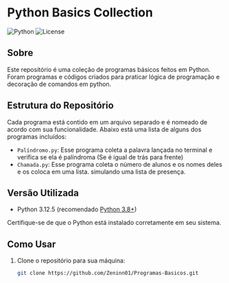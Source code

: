 # Python Basics Collection

![Python](https://img.shields.io/badge/Python-3.12.5-blue.svg)
![License](https://img.shields.io/badge/License-MIT-green.svg)

## Sobre

Este repositório é uma coleção de programas básicos feitos em Python. Foram programas e códigos criados para praticar lógica de programação e decoração de comandos em python.

## Estrutura do Repositório

Cada programa está contido em um arquivo separado e é nomeado de acordo com sua funcionalidade. Abaixo está uma lista de alguns dos programas incluídos:

- `Palíndromo.py`: Esse programa coleta a palavra lançada no terminal e verifica se ela é palíndroma (Se é igual de trás para frente)
- `Chamada.py`: Esse programa coleta o número de alunos e os nomes deles e os coloca em uma lista. simulando uma lista de presença.

## Versão Utilizada

- Python 3.12.5 (recomendado [Python 3.8+](https://www.python.org/downloads/))

Certifique-se de que o Python está instalado corretamente em seu sistema.

## Como Usar

1. Clone o repositório para sua máquina:

   ```bash
   git clone https://github.com/Zeninn01/Programas-Basicos.git

